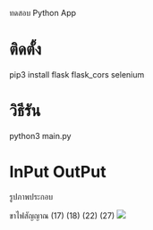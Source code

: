 ทดสอบ Python App
# ติดตั้ง
pip3 install flask flask_cors selenium
# วิธีรัน  
python3 main.py



# InPut OutPut
รูปภาพประกอบ

ขาไฟสัญญาณ
(17)
(18)
(22)
(27)
<img src="https://miro.medium.com/v2/resize:fit:828/format:webp/0*m8yp9LASmibk4IVu.png">
